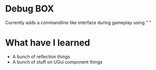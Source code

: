 # Debug BOX
Currently adds a commandline like interface during gameplay using "`"

# What have I learned
 - A bunch of reflection things
 - A bunch of stuff on UGui component things
